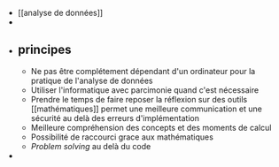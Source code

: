 - [[analyse de données]]
-
- ## principes
	- Ne pas être complétement dépendant d'un ordinateur pour la pratique de l'analyse de données
	- Utiliser l'informatique avec parcimonie quand c'est nécessaire
	- Prendre le temps de faire reposer la réflexion sur des outils [[mathématiques]] permet une meilleure communication et une sécurité au delà des erreurs d'implémentation
	- Meilleure compréhension des concepts et des moments de calcul
	- Possibilité de raccourci grace aux mathématiques
	- *Problem solving* au delà du code
-